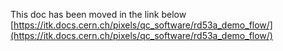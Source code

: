 This doc has been moved in the link below
[https://itk.docs.cern.ch/pixels/qc_software/rd53a_demo_flow/](https://itk.docs.cern.ch/pixels/qc_software/rd53a_demo_flow/)

